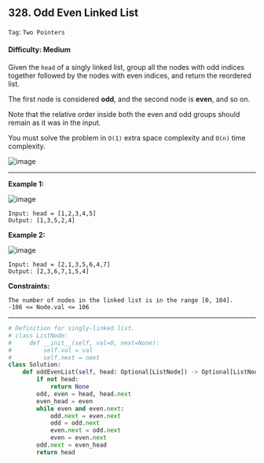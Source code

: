 ## 328. Odd Even Linked List

```Tag```: ```Two Pointers```

#### Difficulty: Medium

Given the ```head``` of a singly linked list, group all the nodes with odd indices together followed by the nodes with even indices, and return the reordered list.

The first node is considered __odd__, and the second node is __even__, and so on.

Note that the relative order inside both the even and odd groups should remain as it was in the input.

You must solve the problem in ```O(1)``` extra space complexity and ```O(n)``` time complexity.

![image](https://user-images.githubusercontent.com/35042430/210615097-0904f926-59b0-4340-95d5-90f0e1bec733.png)

---

__Example 1:__

![image](https://assets.leetcode.com/uploads/2021/03/10/oddeven-linked-list.jpg)
```
Input: head = [1,2,3,4,5]
Output: [1,3,5,2,4]
```

__Example 2:__

![image](https://assets.leetcode.com/uploads/2021/03/10/oddeven2-linked-list.jpg)
```
Input: head = [2,1,3,5,6,4,7]
Output: [2,3,6,7,1,5,4]
```

__Constraints:__
```
The number of nodes in the linked list is in the range [0, 104].
-106 <= Node.val <= 106
```

---

```Python
# Definition for singly-linked list.
# class ListNode:
#     def __init__(self, val=0, next=None):
#         self.val = val
#         self.next = next
class Solution:
    def oddEvenList(self, head: Optional[ListNode]) -> Optional[ListNode]:
        if not head:
            return None
        odd, even = head, head.next
        even_head = even
        while even and even.next:
            odd.next = even.next
            odd = odd.next
            even.next = odd.next
            even = even.next
        odd.next = even_head
        return head
```
